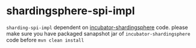 # shardingsphere-spi-impl
`sharding-spi-impl` dependent on [incubator-shardingsphere](https://github.com/apache/incubator-shardingsphere) code.
please make sure you have packaged sanapshot jar of `incubator-shardingsphere` code before `mvn clean install`
